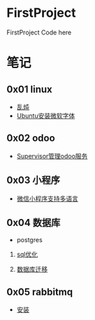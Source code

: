 # FirstProject
FirstProject Code here


# 笔记

## 0x01 linux

- [乱炖](notebook/linux/乱炖.md)
- [Ubuntu安装微软字体](notebook/linux/Ubuntu安装微软字体.md)


## 0x02 odoo

- [Supervisor管理odoo服务](notebook/odoo/Supervisor管理odoo服务.md)


## 0x03 小程序

- [微信小程序支持多语言](notebook/weapp/微信小程序支持多语言.md)

## 0x04 数据库

- postgres
 1. [sql优化](notebook/database/sql优化.md)
 
 2. [数据库迁移](notebook/database/postgres/数据库迁移.md)

## 0x05 rabbitmq


- [安装](notebook/rabbitmq/安装mq.md)
 
